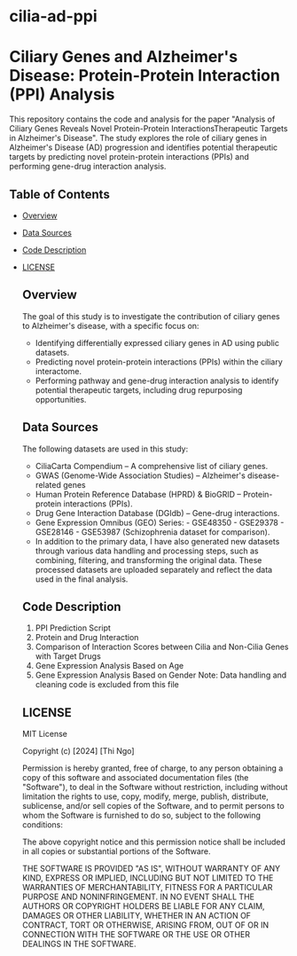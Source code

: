 # cilia-ad-ppi
# Ciliary Genes and Alzheimer's Disease: Protein-Protein Interaction (PPI) Analysis
This repository contains the code and analysis for the paper "Analysis of Ciliary Genes Reveals Novel Protein-Protein InteractionsTherapeutic Targets in Alzheimer's Disease". 
The study explores the role of ciliary genes in Alzheimer's Disease (AD) progression and identifies potential therapeutic targets by predicting novel protein-protein interactions (PPIs) and performing gene-drug interaction analysis.

## Table of Contents
- [Overview](#overview)
- [Data Sources](#data-sources)
- [Code Description](#code-description)
- [LICENSE](#license)
  
  

  ## Overview
  The goal of this study is to investigate the contribution of ciliary genes to Alzheimer's disease, with a specific focus on:
    - Identifying differentially expressed ciliary genes in AD using public datasets.
    - Predicting novel protein-protein interactions (PPIs) within the ciliary interactome.
    - Performing pathway and gene-drug interaction analysis to identify potential therapeutic targets, including drug repurposing opportunities.
  ## Data Sources
  The following datasets are used in this study:
    - CiliaCarta Compendium – A comprehensive list of ciliary genes.
    - GWAS (Genome-Wide Association Studies) – Alzheimer's disease-related genes
    - Human Protein Reference Database (HPRD) & BioGRID – Protein-protein interactions (PPIs).
    - Drug Gene Interaction Database (DGIdb) – Gene-drug interactions.
    - Gene Expression Omnibus (GEO) Series:
          - GSE48350
          - GSE29378
          - GSE28146
          - GSE53987 (Schizophrenia dataset for comparison).
    - In addition to the primary data, I have also generated new datasets through various data handling and processing steps, such as combining,
  filtering, and transforming the original data. These processed datasets are uploaded separately and reflect the data used in the final analysis.
  ## Code Description
  1. PPI Prediction Script
  2. Protein and Drug Interaction 
  3. Comparison of Interaction Scores between Cilia and Non-Cilia Genes with Target Drugs
  4. Gene Expression Analysis Based on Age 
  5. Gene Expression Analysis Based on Gender
  Note: Data handling and cleaning code is excluded from this file
  ## LICENSE
  MIT License

  Copyright (c) [2024] [Thi Ngo]

  Permission is hereby granted, free of charge, to any person obtaining a copy
  of this software and associated documentation files (the "Software"), to deal
  in the Software without restriction, including without limitation the rights
  to use, copy, modify, merge, publish, distribute, sublicense, and/or sell
  copies of the Software, and to permit persons to whom the Software is
  furnished to do so, subject to the following conditions:

  The above copyright notice and this permission notice shall be included in all
  copies or substantial portions of the Software.

  THE SOFTWARE IS PROVIDED "AS IS", WITHOUT WARRANTY OF ANY KIND, EXPRESS OR
  IMPLIED, INCLUDING BUT NOT LIMITED TO THE WARRANTIES OF MERCHANTABILITY,
  FITNESS FOR A PARTICULAR PURPOSE AND NONINFRINGEMENT. IN NO EVENT SHALL THE
  AUTHORS OR COPYRIGHT HOLDERS BE LIABLE FOR ANY CLAIM, DAMAGES OR OTHER
  LIABILITY, WHETHER IN AN ACTION OF CONTRACT, TORT OR OTHERWISE, ARISING FROM,
  OUT OF OR IN CONNECTION WITH THE SOFTWARE OR THE USE OR OTHER DEALINGS IN THE
  SOFTWARE.

